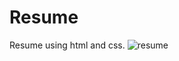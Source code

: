 # Resume
Resume using html and css.
![resume](https://user-images.githubusercontent.com/99266197/158032847-7a77f837-a4a4-4dc9-81ae-58fbbb9c082c.png)
